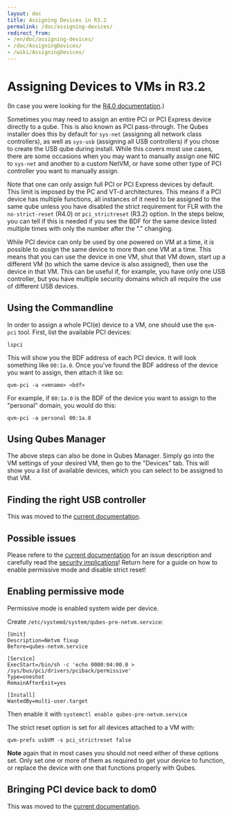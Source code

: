 ```yaml
---
layout: doc
title: Assigning Devices in R3.2
permalink: /doc/assigning-devices/
redirect_from:
- /en/doc/assigning-devices/
- /doc/AssigningDevices/
- /wiki/AssigningDevices/
---
```


Assigning Devices to VMs in R3.2
================================
(In case you were looking for the [R4.0 documentation](/doc/pci-devices/).)

Sometimes you may need to assign an entire PCI or PCI Express device directly to a qube.
This is also known as PCI pass-through.
The Qubes installer does this by default for `sys-net` (assigning all network class controllers), as well as `sys-usb` (assigning all USB controllers) if you chose to create the USB qube during install.
While this covers most use cases, there are some occasions when you may want to manually assign one NIC to `sys-net` and another to a custom NetVM, or have some other type of PCI controller you want to manually assign.

Note that one can only assign full PCI or PCI Express devices by default.
This limit is imposed by the PC and VT-d architectures.
This means if a PCI device has multiple functions, all instances of it need to be assigned to the same qube unless you have disabled the strict requirement for FLR with the `no-strict-reset` (R4.0) or `pci_strictreset` (R3.2) option.
In the steps below, you can tell if this is needed if you see the BDF for the same device listed multiple times with only the number after the "." changing.

While PCI device can only be used by one powered on VM at a time, it *is* possible to *assign* the same device to more than one VM at a time. 
This means that you can use the device in one VM, shut that VM down, start up a different VM (to which the same device is also assigned), then use the device in that VM.
This can be useful if, for example, you have only one USB controller, but you have multiple security domains which all require the use of different USB devices.

Using the Commandline
------------------------

In order to assign a whole PCI(e) device to a VM, one should use the `qvm-pci` tool.
First, list the available PCI devices:

~~~
lspci
~~~

This will show you the BDF address of each PCI device.
It will look something like `00:1a.0`. 
Once you've found the BDF address of the device you want to assign, then attach it like so:

~~~
qvm-pci -a <vmname> <bdf>
~~~

For example, if `00:1a.0` is the BDF of the device you want to assign to the "personal" domain, you would do this:

~~~
qvm-pci -a personal 00:1a.0
~~~

Using Qubes Manager
-------------------

The above steps can also be done in Qubes Manager.
Simply go into the VM settings of your desired VM, then go to the "Devices" tab.
This will show you a list of available devices, which you can select to be assigned to that VM.


Finding the right USB controller
--------------------------------
This was moved to the [current documentation][finding controller].

Possible issues
---------------
Please refere to the [current documentation][possible issues] for an issue description and carefully read the [security implications]!
Return here for a guide on how to enable permissive mode and disable strict reset!

Enabling permissive mode
------------------------

Permissive mode is enabled system wide per device.

Create `/etc/systemd/system/qubes-pre-netvm.service`:

~~~
[Unit]
Description=Netvm fixup
Before=qubes-netvm.service

[Service]
ExecStart=/bin/sh -c 'echo 0000:04:00.0 > /sys/bus/pci/drivers/pciback/permissive'
Type=oneshot
RemainAfterExit=yes

[Install]
WantedBy=multi-user.target
~~~

Then enable it with `systemctl enable qubes-pre-netvm.service`

The strict reset option is set for all devices attached to a VM with:

```
qvm-prefs usbVM -s pci_strictreset false
```

**Note** again that in most cases you should not need either of these options set.
Only set one or more of them as required to get your device to function, or replace the device with one that functions properly with Qubes.

Bringing PCI device back to dom0
--------------------------------
This was moved to the [current documentation][bring back devices].



[usb]: /doc/usb/
[finding controller]: /doc/usb-devices/#finding-the-right-usb-controller
[possible issues]: /doc/pci-devices/#possible-issues
[security implications]: /doc/device-considerations/#pci-security
[bring back devices]: /doc/pci-devices/#bringing-pci-devices-back-to-dom0